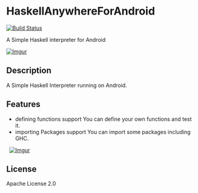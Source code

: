 # HaskellAnywhereForAndroid
[![Build Status](https://travis-ci.org/clockvoid/HaskellAnywhereForAndroid.svg?branch=master)](https://travis-ci.org/clockvoid/HaskellAnywhereForAndroid)

A Simple Haskell interpreter for Android

[![Imgur](https://i.imgur.com/ooHP4Pxm.png, "Screenshot")](https://i.imgur.com/ooHP4Px.png)

## Description
A Simple Haskell Interpreter running on Android.

## Features
 - defining functions support
    You can define your own functions and test it.
 - importing Packages support
    You can import some packages including GHC.
   
   [![Imgur](http://i.imgur.com/ZEZyvgVm.png, "Features")](http://i.imgur.com/ZEZyvgV.png)

## License
Apache License 2.0
